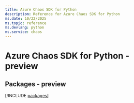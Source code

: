 ```yaml
---
title: Azure Chaos SDK for Python
description: Reference for Azure Chaos SDK for Python
ms.date: 10/22/2025
ms.topic: reference
ms.devlang: python
ms.service: chaos
---
```

# Azure Chaos SDK for Python - preview
## Packages - preview
[!INCLUDE [packages](chaos-index.md)]